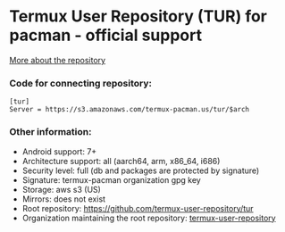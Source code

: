 # Termux User Repository (TUR) for pacman - official support
[More about the repository](https://github.com/termux-user-repository/tur/blob/master/README.md)

### Code for connecting repository:
```
[tur]
Server = https://s3.amazonaws.com/termux-pacman.us/tur/$arch
```

### Other information:
 - Android support: 7+
 - Architecture support: all (aarch64, arm, x86_64, i686)
 - Security level: full (db and packages are protected by signature)
 - Signature: termux-pacman organization gpg key
 - Storage: aws s3 (US)
 - Mirrors: does not exist
 - Root repository: https://github.com/termux-user-repository/tur
 - Organization maintaining the root repository: [termux-user-repository](https://github.com/termux-user-repository)
